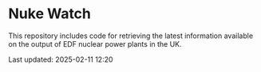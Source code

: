 # Nuke Watch

This repository includes code for retrieving the latest information available on the output of EDF nuclear power plants in the UK.

Last updated: 2025-02-11 12:20